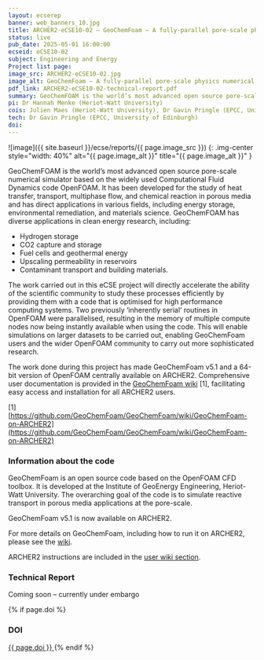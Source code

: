 ```yaml
---
layout: ecserep
banner: web_banners_10.jpg
title: ARCHER2-eCSE10-02 – GeoChemFoam – A fully-parallel pore-scale physics numerical solver package for the energy transition 
status: live
pub_date: 2025-05-01 16:00:00
ecseid: eCSE10-02
subject: Engineering and Energy
Project list page:
image_src: ARCHER2-eCSE10-02.jpg
image_alt: GeoChemFoam – A fully-parallel pore-scale physics numerical solver package for the energy transition  
pdf_link: ARCHER2-eCSE10-02-technical-report.pdf
summary: GeoChemFOAM is the world’s most advanced open source pore-scale numerical simulator, and is based on the widely used Computational Fluid Dynamics code OpenFOAM. GeoChemFOAM is specifically designed for research into pore-scale processes which are vital to the energy sector’s transition from fossil fuels to our Net Zero future. Applications of the code include the design and optimisation of carbon capture and storage, geothermal energy systems, hydrogen fuel cells, building materials, and nuclear waste disposal. The eCSE project carried out work on two parts of the OpenFOAM code, adapting them so that they can now make use of the memory of multiple compute nodes simultaneously. This enables researchers to carry out more complex simulations using larger datasets, allowing more sophisticated research to be carried out not only by GeoChemFOAM users, but by the entire OpenFOAM user community, estimated to number around 10,000 users worldwide.
pi: Dr Hannah Menke (Heriot-Watt University)
cois: Julien Maes (Heriot-Watt University), Dr Gavin Pringle (EPCC, University of Edinburgh) 
tech: Dr Gavin Pringle (EPCC, University of Edinburgh)
doi: 
---
```




![image]({{ site.baseurl }}/ecse/reports/{{ page.image_src }})
{: .img-center style="width: 40%" alt="{{ page.image_alt }}" title="{{ page.image_alt }}" }

 
GeoChemFOAM is the world’s most advanced open source pore-scale numerical simulator based on the widely used Computational Fluid Dynamics code OpenFOAM. It has been developed for the study of heat transfer, transport, multiphase flow, and chemical reaction in porous media and has direct applications in various fields, including energy storage, environmental remediation, and materials science. GeoChemFOAM has diverse applications in clean energy research, including:

- Hydrogen storage
- CO2 capture and storage
- Fuel cells and geothermal energy
- Upscaling permeability in reservoirs
- Contaminant transport and building materials.

The work carried out in this eCSE project will directly accelerate the ability of the scientific community to study these processes efficiently by providing them with a code that is optimised for high performance computing systems. Two previously ‘inherently serial’ routines in OpenFOAM were parallelised, resulting in the memory of multiple compute nodes now being instantly available when using the code. This will enable simulations on larger datasets to be carried out, enabling GeoChemFoam users and the wider OpenFOAM community to carry out more sophisticated research.

The work done during this project has made GeoChemFoam v5.1 and a 64-bit version of OpenFOAM centrally available on ARCHER2. Comprehensive user documentation is provided in the [GeoChemFoam wiki](https://github.com/GeoChemFoam/GeoChemFoam/wiki/GeoChemFoam-on-ARCHER2) [1], facilitating easy access and installation for all ARCHER2 users. 

[1] [https://github.com/GeoChemFoam/GeoChemFoam/wiki/GeoChemFoam-on-ARCHER2](https://github.com/GeoChemFoam/GeoChemFoam/wiki/GeoChemFoam-on-ARCHER2)
 



### Information about the code

GeoChemFoam is an open source code based on the OpenFOAM CFD toolbox. It is developed at the Institute of GeoEnergy Engineering, Heriot-Watt University. The overarching goal of the code is to simulate reactive transport in porous media applications at the pore-scale.

GeoChemFoam v5.1 is now available on ARCHER2.

For more details on GeoChemFoam, including how to run it on ARCHER2, please see the [wiki]( https://github.com/GeoChemFoam). 

ARCHER2 instructions are included in the [user wiki section]( https://github.com/GeoChemFoam/GeoChemFoam/wiki/GeoChemFoam-on-ARCHER2). 



### Technical Report

Coming soon – currently under embargo

<!--

[Download as PDF]({{ site.baseurl }}/ecse/reports/{{ page.pdf_link }})

-->

{% if page.doi  %}
### DOI
  <a href="https://doi.org/{{ page.doi }}">
     {{ page.doi }}
  </a>
{% endif %}

